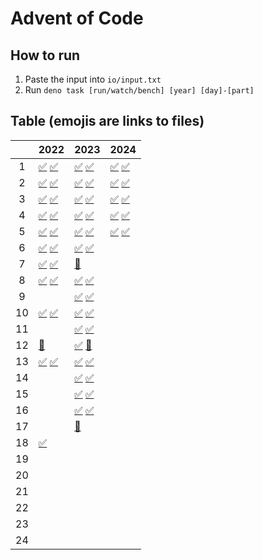 # Advent of Code

## How to run

1. Paste the input into `io/input.txt`
2. Run `deno task [run/watch/bench] [year] [day]-[part]`

## Table (emojis are links to files)

|     | 2022                                      | 2023                                      | 2024                                    |
| :-: | ----------------------------------------- | ----------------------------------------- | --------------------------------------- |
|  1  | [✅](./2022/1-1.ts) [✅](./2022/1-2.ts)   | [✅](./2023/1-1.ts) [✅](./2023/1-2.ts)   | [✅](./2024/1-1.ts) [✅](./2024/1-2.ts) |
|  2  | [✅](./2022/2-1.ts) [✅](./2022/2-2.ts)   | [✅](./2023/2-1.ts) [✅](./2023/2-2.ts)   | [✅](./2024/2-1.ts) [✅](./2024/2-2.ts) |
|  3  | [✅](./2022/3-1.ts) [✅](./2022/3-2.ts)   | [✅](./2023/3-1.ts) [✅](./2023/3-2.ts)   | [✅](./2024/3-1.ts) [✅](./2024/3-2.ts) |
|  4  | [✅](./2022/4-1.ts) [✅](./2022/4-2.ts)   | [✅](./2023/4-1.ts) [✅](./2023/4-2.ts)   | [✅](./2024/4-1.ts) [✅](./2024/4-2.ts) |
|  5  | [✅](./2022/5-1.ts) [✅](./2022/5-2.ts)   | [✅](./2023/5-1.ts) [✅](./2023/5-2.ts)   | [✅](./2024/5-1.ts) [✅](./2024/5-2.ts) |
|  6  | [✅](./2022/6-1.ts) [✅](./2022/6-2.ts)   | [✅](./2023/6-1.ts) [✅](./2023/6-2.ts)   |
|  7  | [✅](./2022/7-1.ts) [✅](./2022/7-2.ts)   | [🔴](./2023/7-1.ts)                       |
|  8  | [✅](./2022/8-1.ts) [✅](./2022/8-2.ts)   | [✅](./2023/8-1.ts) [✅](./2023/8-2.ts)   |
|  9  |                                           | [✅](./2023/9-1.ts) [✅](./2023/9-2.ts)   |
| 10  | [✅](./2022/10-1.ts) [✅](./2022/10-2.ts) | [✅](./2023/10-1.ts) [✅](./2023/10-2.ts) |
| 11  |                                           | [✅](./2023/11-1.ts) [✅](./2023/11-2.ts) |
| 12  | [🔴](./2022/12-1.ts)                      | [✅](./2023/12-1.ts) [🔴](./2023/12-2.ts) |
| 13  | [✅](./2022/13-1.ts) [✅](./2022/13-2.ts) | [✅](./2023/13-1.ts) [✅](./2023/13-2.ts) |
| 14  |                                           | [✅](./2023/14-1.ts) [✅](./2023/14-2.ts) |
| 15  |                                           | [✅](./2023/15-1.ts) [✅](./2023/15-2.ts) |
| 16  |                                           | [✅](./2023/16-1.ts) [✅](./2023/16-2.ts) |
| 17  |                                           | [🔴](./2023/17-1.ts)                      |
| 18  | [✅](./2022/18-1.ts)                      |                                           |
| 19  |                                           |                                           |
| 20  |                                           |                                           |
| 21  |                                           |                                           |
| 22  |                                           |                                           |
| 23  |                                           |                                           |
| 24  |                                           |                                           |
